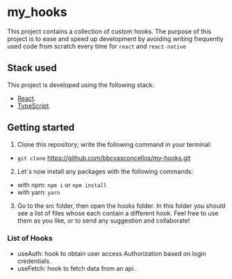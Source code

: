 # my_hooks

This project contains a collection of custom hooks. The purpose of this project
is to ease and speed up development by avoiding writing frequently used code
from scratch every time for `react` and `react-native`

## Stack used

This project is developed using the following stack:

- [React](https://reactjs.org/docs/getting-started.html).
- [TypeScript](https://www.typescriptlang.org/docs/).

## Getting started

1. Clone this repository; write the following command in your terminal:

- `git clone` https://github.com/bbcvasconcellos/my-hooks.git

2. Let´s now install any packages with the following commands:

- with npm: `npm i` or `npm install`
- with yarn: `yarn`

3. Go to the src folder, then open the hooks folder. In this folder you should see a list of files whose each contain a different hook. Feel free to use them as you like, or to send any suggestion and collaborate!

### List of Hooks

- useAuth: hook to obtain user access Authorization based on login credentials.
- useFetch: hook to fetch data from an api.
